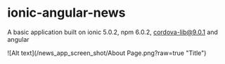 # ionic-angular-news
A basic application built on ionic 5.0.2, npm 6.0.2, cordova-lib@9.0.1 and angular

![Alt text](/news_app_screen_shot/About Page.png?raw=true "Title")
